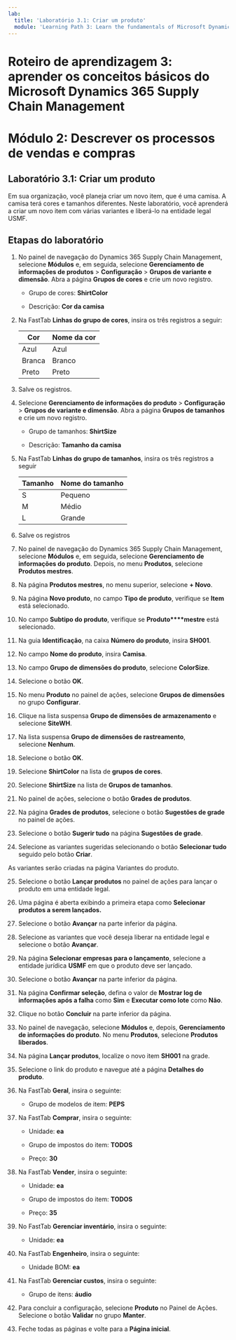 ```yaml
---
lab:
  title: 'Laboratório 3.1: Criar um produto'
  module: 'Learning Path 3: Learn the fundamentals of Microsoft Dynamics 365 Supply Chain Management'
---
```


# Roteiro de aprendizagem 3: aprender os conceitos básicos do Microsoft Dynamics 365 Supply Chain Management
# Módulo 2: Descrever os processos de vendas e compras

## Laboratório 3.1: Criar um produto

Em sua organização, você planeja criar um novo item, que é uma camisa. A camisa terá cores e tamanhos diferentes. Neste laboratório, você aprenderá a criar um novo item com várias variantes e liberá-lo na entidade legal USMF.

## Etapas do laboratório

1. No painel de navegação do Dynamics 365 Supply Chain Management, selecione **Módulos** e, em seguida, selecione **Gerenciamento de informações de produtos** > **Configuração** > **Grupos de variante e dimensão**. Abra a página **Grupos de cores** e crie um novo registro.

    - Grupo de cores: **ShirtColor**

    - Descrição: **Cor da camisa**

2. Na FastTab **Linhas do grupo de cores**, insira os três registros a seguir:

    | **Cor** | **Nome da cor** |
    |-----------|----------------|
    | Azul      | Azul           |
    | Branca     | Branco          |
    | Preto     | Preto          |


3. Salve os registros.

4. Selecione **Gerenciamento de informações do produto** > **Configuração** > **Grupos de variante e dimensão**. Abra a página **Grupos de tamanhos** e crie um novo registro.

    - Grupo de tamanhos: **ShirtSize**

    - Descrição: **Tamanho da camisa**

5. Na FastTab **Linhas do grupo de tamanhos**, insira os três registros a seguir

    | **Tamanho** | **Nome do tamanho** |
    |----------|---------------|
    | S        | Pequeno         |
    | M        | Médio        |
    | L        | Grande         |


6. Salve os registros

7. No painel de navegação do Dynamics 365 Supply Chain Management, selecione **Módulos** e, em seguida, selecione **Gerenciamento de informações do produto**. Depois, no menu **Produtos**, selecione **Produtos mestres**.

8. Na página **Produtos mestres**, no menu superior, selecione **+ Novo**.

9. Na página **Novo produto**, no campo **Tipo de produto**, verifique se **Item** está selecionado.

10. No campo **Subtipo do produto**, verifique se **Produto****mestre** está selecionado.

11. Na guia **Identificação**, na caixa **Número do produto**, insira **SH001**.

12. No campo **Nome do produto**, insira **Camisa**.

13. No campo **Grupo de dimensões do produto**, selecione **ColorSize**.

14. Selecione o botão **OK**.

15. No menu **Produto** no painel de ações, selecione **Grupos de dimensões** no grupo **Configurar**.

16. Clique na lista suspensa **Grupo de dimensões de armazenamento** e selecione **SiteWH**.

17. Na lista suspensa **Grupo de dimensões de rastreamento**, selecione **Nenhum**.

18. Selecione o botão **OK**.

19. Selecione **ShirtColor** na lista de **grupos de cores**.

20. Selecione **ShirtSize** na lista de **Grupos de tamanhos**.

21. No painel de ações, selecione o botão **Grades de produtos**.

22. Na página **Grades de produtos**, selecione o botão **Sugestões de grade** no painel de ações.

23. Selecione o botão **Sugerir tudo** na página **Sugestões de grade**.

24. Selecione as variantes sugeridas selecionando o botão **Selecionar tudo** seguido pelo botão **Criar**.

As variantes serão criadas na página Variantes do produto.

25. Selecione o botão **Lançar produtos** no painel de ações para lançar o produto em uma entidade legal.

26. Uma página é aberta exibindo a primeira etapa como **Selecionar produtos a serem lançados.**

27. Selecione o botão **Avançar** na parte inferior da página.

28. Selecione as variantes que você deseja liberar na entidade legal e selecione o botão **Avançar**.

29. Na página **Selecionar empresas para o lançamento**, selecione a entidade jurídica **USMF** em que o produto deve ser lançado.

30. Selecione o botão **Avançar** na parte inferior da página.

31. Na página **Confirmar seleção**, defina o valor de **Mostrar log de informações após a falha** como **Sim** e **Executar como lote** como **Não**.

32. Clique no botão **Concluir** na parte inferior da página.

16. No painel de navegação, selecione **Módulos** e, depois, **Gerenciamento de informações do produto**. No menu **Produtos**, selecione **Produtos liberados**.

33. Na página **Lançar produtos**, localize o novo item **SH001** na grade.

34. Selecione o link do produto e navegue até a página **Detalhes do produto**.

35. Na FastTab **Geral**, insira o seguinte:

    - Grupo de modelos de item: **PEPS**

36. Na FastTab **Comprar**, insira o seguinte:

    - Unidade: **ea**

    - Grupo de impostos do item: **TODOS**

    - Preço: **30**

37. Na FastTab **Vender**, insira o seguinte:

    - Unidade: **ea**

    - Grupo de impostos do item: **TODOS**

    - Preço: **35**

38. No FastTab **Gerenciar inventário**, insira o seguinte:

    - Unidade: **ea**

39. Na FastTab **Engenheiro**, insira o seguinte:

    - Unidade BOM: **ea**

40. Na FastTab **Gerenciar custos**, insira o seguinte:

    - Grupo de itens: **áudio**

41. Para concluir a configuração, selecione **Produto** no Painel de Ações. Selecione o botão **Validar** no grupo **Manter**.

42. Feche todas as páginas e volte para a **Página inicial**.

 

